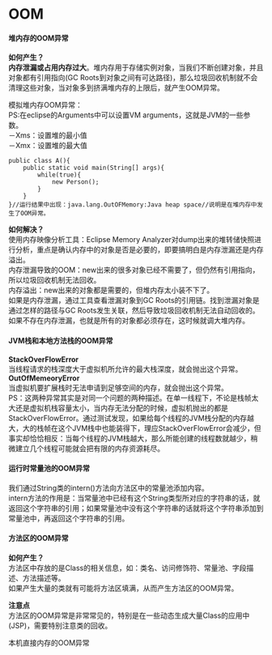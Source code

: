 # OOM

#### 堆内存的OOM异常

**如何产生？**  
**内存泄漏或占用内存过大**。堆内存用于存储实例对象，当我们不断创建对象，并且对象都有引用指向\(GC Roots到对象之间有可达路径\)，那么垃圾回收机制就不会清理这些对象，当对象多到挤满堆内存的上限后，就产生OOM异常。

模拟堆内存OOM异常：  
PS:在eclipse的Arguments中可以设置VM arguments，这就是JVM的一些参数。  
－Xms：设置堆的最小值  
－Xmx：设置堆的最大值

```
public class A(){
    public static void main(String[] args){
        while(true){
            new Person();
        }
    }
}//运行结果中出现：java.lang.OutOFMemory:Java heap space//说明是在堆内存中发生了OOM异常。
```

**如何解决？**  
使用内存映像分析工具：Eclipse Memory Analyzer对dump出来的堆转储快照进行分析，重点是确认内存中的对象是否是必要的，即要搞明白是内存泄漏还是内存溢出。  
内存泄漏导致的OOM：new出来的很多对象已经不需要了，但仍然有引用指向，所以垃圾回收机制无法回收。  
内存溢出：new出来的对象都是需要的，但堆内存太小装不下了。  
如果是内存泄漏，通过工具查看泄漏对象到GC Roots的引用链。找到泄漏对象是通过怎样的路径与GC Roots发生关联，然后导致垃圾回收机制无法自动回收的。  
如果不存在内存泄漏，也就是所有的对象都必须存在，这时候就调大堆内存。

#### JVM栈和本地方法栈的OOM异常

**StackOverFlowError**  
当线程请求的栈深度大于虚拟机所允许的最大栈深度，就会抛出这个异常。  
**OutOfMemeoryError**  
当虚拟机要扩展栈时无法申请到足够空间的内存，就会抛出这个异常。  
PS：这两种异常其实是对同一个问题的两种描述。在单一线程下，不论是栈帧太大还是虚拟机栈容量太小，当内存无法分配的时候，虚拟机抛出的都是StackOverFlowError。通过测试发现，如果给每个线程的JVM栈分配的内存越大，大的栈帧在这个JVM栈中也能装得下，理应StackOverFlowError会减少，但事实却恰恰相反：当每个线程的JVM栈越大，那么所能创建的线程数就越少，稍微建立几个线程可能就会把有限的内存资源耗尽。

#### 运行时常量池的OOM异常

我们通过String类的intern\(\)方法向方法区中的常量池添加内容。  
intern方法的作用是：当常量池中已经有这个String类型所对应的字符串的话，就返回这个字符串的引用；如果常量池中没有这个字符串的话就将这个字符串添加到常量池中，再返回这个字符串的引用。

#### 方法区的OOM异常

**如何产生？**  
方法区中存放的是Class的相关信息，如：类名、访问修饰符、常量池、字段描述、方法描述等。  
如果产生大量的类就有可能将方法区填满，从而产生方法区的OOM异常。

**注意点**  
方法区的OOM异常是非常常见的，特别是在一些动态生成大量Class的应用中\(JSP\)，需要特别注意类的回收。

本机直接内存的OOM异常

